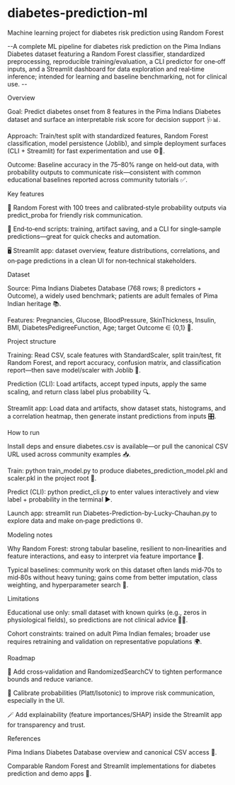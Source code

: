 # diabetes-prediction-ml
Machine learning project for diabetes risk prediction using Random Forest

--A complete ML pipeline for diabetes risk prediction on the Pima Indians Diabetes dataset featuring a Random Forest classifier, standardized preprocessing, reproducible training/evaluation, a CLI predictor for one‑off inputs, and a Streamlit dashboard for data exploration and real‑time inference; intended for learning and baseline benchmarking, not for clinical use. --



Overview

Goal: Predict diabetes onset from 8 features in the Pima Indians Diabetes dataset and surface an interpretable risk score for decision support 🩺📊.

Approach: Train/test split with standardized features, Random Forest classification, model persistence (Joblib), and simple deployment surfaces (CLI + Streamlit) for fast experimentation and use ⚙️🧪.

Outcome: Baseline accuracy in the 75–80% range on held‑out data, with probability outputs to communicate risk—consistent with common educational baselines reported across community tutorials ✅.

Key features

🌲 Random Forest with 100 trees and calibrated‑style probability outputs via predict_proba for friendly risk communication.

🧰 End‑to‑end scripts: training, artifact saving, and a CLI for single‑sample predictions—great for quick checks and automation.

🖥️ Streamlit app: dataset overview, feature distributions, correlations, and on‑page predictions in a clean UI for non‑technical stakeholders.

Dataset

Source: Pima Indians Diabetes Database (768 rows; 8 predictors + Outcome), a widely used benchmark; patients are adult females of Pima Indian heritage 📚.

Features: Pregnancies, Glucose, BloodPressure, SkinThickness, Insulin, BMI, DiabetesPedigreeFunction, Age; target Outcome ∈ {0,1} 🧾.

Project structure

Training: Read CSV, scale features with StandardScaler, split train/test, fit Random Forest, and report accuracy, confusion matrix, and classification report—then save model/scaler with Joblib 🧪.

Prediction (CLI): Load artifacts, accept typed inputs, apply the same scaling, and return class label plus probability 🔍.

Streamlit app: Load data and artifacts, show dataset stats, histograms, and a correlation heatmap, then generate instant predictions from inputs 🎛️.

How to run

Install deps and ensure diabetes.csv is available—or pull the canonical CSV URL used across community examples 📥.

Train: python train_model.py to produce diabetes_prediction_model.pkl and scaler.pkl in the project root 🧱.

Predict (CLI): python predict_cli.py to enter values interactively and view label + probability in the terminal ▶️.

Launch app: streamlit run Diabetes-Prediction-by-Lucky-Chauhan.py to explore data and make on‑page predictions 🌐.

Modeling notes

Why Random Forest: strong tabular baseline, resilient to non‑linearities and feature interactions, and easy to interpret via feature importance 🌲.

Typical baselines: community work on this dataset often lands mid‑70s to mid‑80s without heavy tuning; gains come from better imputation, class weighting, and hyperparameter search 🎯.

Limitations

Educational use only: small dataset with known quirks (e.g., zeros in physiological fields), so predictions are not clinical advice 🧪🚫.

Cohort constraints: trained on adult Pima Indian females; broader use requires retraining and validation on representative populations 🌍.

Roadmap

🔎 Add cross‑validation and RandomizedSearchCV to tighten performance bounds and reduce variance.

🎯 Calibrate probabilities (Platt/Isotonic) to improve risk communication, especially in the UI.

🪄 Add explainability (feature importances/SHAP) inside the Streamlit app for transparency and trust.

References

Pima Indians Diabetes Database overview and canonical CSV access 🔗.

Comparable Random Forest and Streamlit implementations for diabetes prediction and demo apps 📎.
